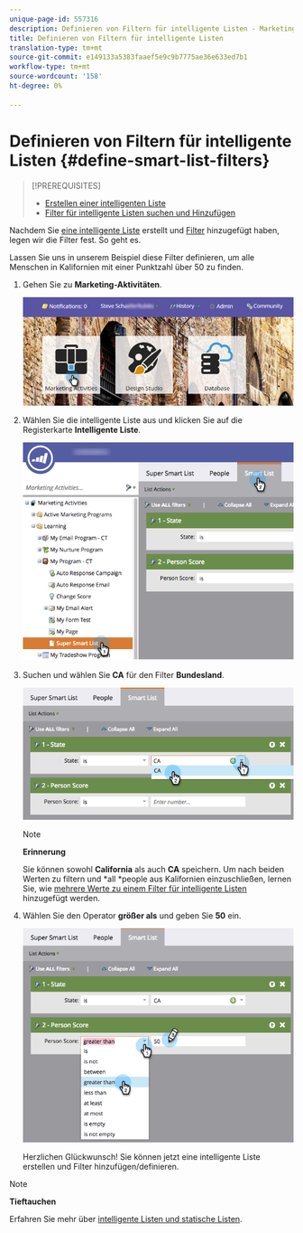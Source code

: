 ```yaml
---
unique-page-id: 557316
description: Definieren von Filtern für intelligente Listen - Marketing-Dokumente - Produktdokumentation
title: Definieren von Filtern für intelligente Listen
translation-type: tm+mt
source-git-commit: e149133a5383faaef5e9c9b7775ae36e633ed7b1
workflow-type: tm+mt
source-wordcount: '158'
ht-degree: 0%

---
```



# Definieren von Filtern für intelligente Listen {#define-smart-list-filters}

>[!PREREQUISITES]
>
>* [Erstellen einer intelligenten Liste](create-a-smart-list.md)
>* [Filter für intelligente Listen suchen und Hinzufügen](find-and-add-filters-to-a-smart-list.md)

>



Nachdem Sie [eine intelligente Liste](create-a-smart-list.md) erstellt und [Filter](find-and-add-filters-to-a-smart-list.md) hinzugefügt haben, legen wir die Filter fest. So geht es.

Lassen Sie uns in unserem Beispiel diese Filter definieren, um alle Menschen in Kalifornien mit einer Punktzahl über 50 zu finden.

1. Gehen Sie zu **Marketing-Aktivitäten**.

   ![](assets/login-marketing-activities-1.png)

1. Wählen Sie die intelligente Liste aus und klicken Sie auf die Registerkarte **Intelligente Liste**.

   ![](assets/smarlist-choosefilters.png)

1. Suchen und wählen Sie **CA** für den Filter **Bundesland**.

   ![](assets/smartlistdefinefilters.png)

   >[!NOTE]
   >
   >**Erinnerung**
   >
   >
   >Sie können sowohl **California** als auch **CA** speichern. Um nach beiden Werten zu filtern und *all *people aus Kalifornien einzuschließen, lernen Sie, wie [mehrere Werte zu einem Filter für intelligente Listen](../../../../product-docs/core-marketo-concepts/smart-lists-and-static-lists/using-smart-lists/add-multiple-values-to-a-smart-list-filter.md) hinzugefügt werden.

1. Wählen Sie den Operator **größer als** und geben Sie **50** ein.

   ![](assets/smartlistfilter-personscore.png)

   Herzlichen Glückwunsch! Sie können jetzt eine intelligente Liste erstellen und Filter hinzufügen/definieren.

>[!NOTE]
>
>**Tieftauchen**
>
>Erfahren Sie mehr über [intelligente Listen und statische Listen](http://docs.marketo.com/display/docs/smart+lists+and+static+lists).

